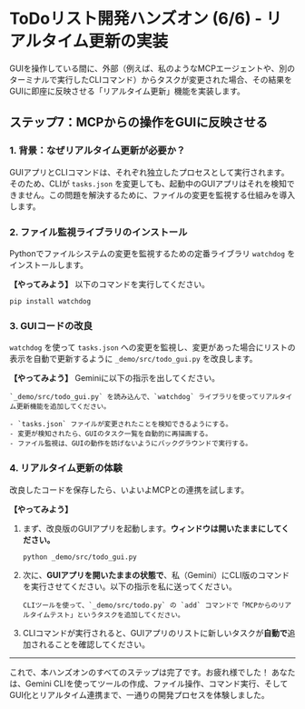 # ToDoリスト開発ハンズオン (6/6) - リアルタイム更新の実装

GUIを操作している間に、外部（例えば、私のようなMCPエージェントや、別のターミナルで実行したCLIコマンド）からタスクが変更された場合、その結果をGUIに即座に反映させる「リアルタイム更新」機能を実装します。

## ステップ7：MCPからの操作をGUIに反映させる

### 1. 背景：なぜリアルタイム更新が必要か？
GUIアプリとCLIコマンドは、それぞれ独立したプロセスとして実行されます。そのため、CLIが `tasks.json` を変更しても、起動中のGUIアプリはそれを検知できません。この問題を解決するために、ファイルの変更を監視する仕組みを導入します。

### 2. ファイル監視ライブラリのインストール
Pythonでファイルシステムの変更を監視するための定番ライブラリ `watchdog` をインストールします。

**【やってみよう】**
以下のコマンドを実行してください。
```
pip install watchdog
```

### 3. GUIコードの改良
`watchdog` を使って `tasks.json` への変更を監視し、変更があった場合にリストの表示を自動で更新するように `_demo/src/todo_gui.py` を改良します。

**【やってみよう】**
Geminiに以下の指示を出してください。

```
`_demo/src/todo_gui.py` を読み込んで、`watchdog` ライブラリを使ってリアルタイム更新機能を追加してください。

- `tasks.json` ファイルが変更されたことを検知できるようにする。
- 変更が検知されたら、GUIのタスク一覧を自動的に再描画する。
- ファイル監視は、GUIの動作を妨げないようにバックグラウンドで実行する。
```

### 4. リアルタイム更新の体験
改良したコードを保存したら、いよいよMCPとの連携を試します。

**【やってみよう】**
1.  まず、改良版のGUIアプリを起動します。**ウィンドウは開いたままにしてください。**
    ```
    python _demo/src/todo_gui.py
    ```
2.  次に、**GUIアプリを開いたままの状態で**、私（Gemini）にCLI版のコマンドを実行させてください。以下の指示を私に送ってください。
    ```
    CLIツールを使って、`_demo/src/todo.py` の `add` コマンドで「MCPからのリアルタイムテスト」というタスクを追加してください。
    ```
3.  CLIコマンドが実行されると、GUIアプリのリストに新しいタスクが**自動で**追加されることを確認してください。

---

これで、本ハンズオンのすべてのステップは完了です。お疲れ様でした！
あなたは、Gemini CLIを使ってツールの作成、ファイル操作、コマンド実行、そしてGUI化とリアルタイム連携まで、一通りの開発プロセスを体験しました。
